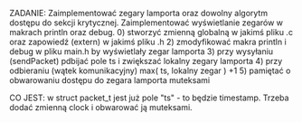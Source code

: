 ZADANIE:
Zaimplementować zegary lamporta oraz dowolny algorytm dostępu do sekcji krytycznej.
Zaimplementować wyświetlanie zegarów w makrach println oraz debug.
0) stworzyć zmienną globalną w jakimś pliku .c oraz zapowiedź (extern) w jakimś pliku .h
2) zmodyfikować makra println i debug w pliku main.h by wyświetlały zegar lamporta
3) przy wysyłaniu (sendPacket) pdbijać pole ts i zwiększać lokalny zegary lamporta
4) przy odbieraniu (wątek komunikacyjny) max( ts, lokalny zegar ) +1
5) pamiętać o obwarowaniu dostępu do zegara lamporta muteksami

CO JEST:
w struct packet_t jest już pole "ts" - to będzie timestamp.
Trzeba dodać zmienną clock i obwarować ją muteksami.
